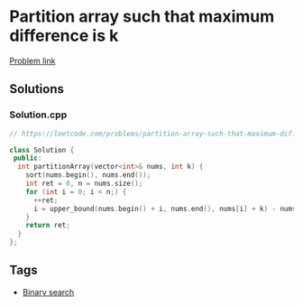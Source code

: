 # Partition array such that maximum difference is k

[Problem link](https://leetcode.com/problems/partition-array-such-that-maximum-difference-is-k)

## Solutions


### Solution.cpp
```cpp
// https://leetcode.com/problems/partition-array-such-that-maximum-difference-is-k

class Solution {
 public:
  int partitionArray(vector<int>& nums, int k) {
    sort(nums.begin(), nums.end());
    int ret = 0, n = nums.size();
    for (int i = 0; i < n;) {
      ++ret;
      i = upper_bound(nums.begin() + i, nums.end(), nums[i] + k) - nums.begin();
    }
    return ret;
  }
};
```
## Tags

* [Binary search](/README.md#Binary_search)
